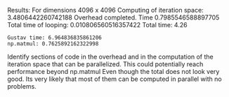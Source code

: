 Results:
For dimensions 4096 x 4096
    Computing of iteration space: 3.4806442260742188
    Overhead completed. Time 0.7985546588897705
    Total time of looping: 0.010806560516357422
    Total time: 4.26

    Gustav time: 6.964836835861206
    np.matmul: 0.7625892162322998

Identify sections of code in the overhead and in the computation of the iteration space that can be parallelized. This
could potentially reach performance beyond np.matmul Even though the total does not look very good. Its very likely
that most of them can be computed in parallel with no problems. 